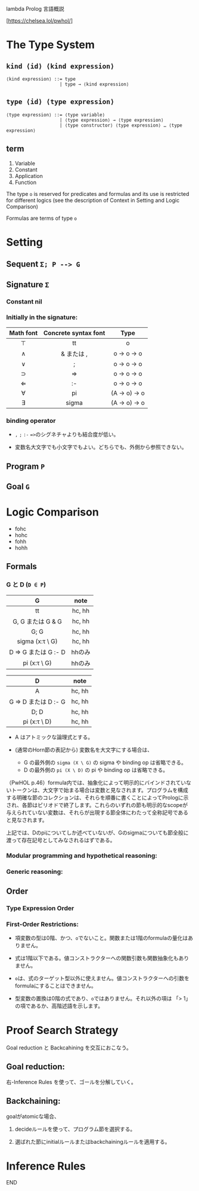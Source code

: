 lambda Prolog 言語概説

[https://chelsea.lol/pwhol/]

# The Type System

## ``kind ⟨id⟩ ⟨kind expression⟩``

```
⟨kind expression⟩ ::= type
                    | type → ⟨kind expression⟩
```


## ``type ⟨id⟩ ⟨type expression⟩``

```
⟨type expression⟩ ::= ⟨type variable⟩
                    | ⟨type expression⟩ → ⟨type expression⟩
                    | ⟨type constructor⟩ ⟨type expression⟩ … ⟨type expression⟩
```

## term

1. Variable
2. Constant
3. Application
4. Function

The type ``o`` is reserved for predicates and formulas and its use is restricted for different logics (see the description of Context in Setting and Logic Comparison)

Formulas are terms of type ``o``


# Setting

## Sequent ``Σ; P --> G``


## Signature ``Σ``

### Constant    nil

### Initially in the signature:


|Math font      | Concrete syntax font  | Type          |
|:-------------:|:---------------------:|:-------------:|
| ⊤             | tt                    | o             |
| ∧            | & または ,             | o -> o -> o  |
| ∨            | ;	                | o -> o -> o  |
| ⊃            | =>	                | o -> o -> o   |
| ⇐             | :-                    | o -> o -> o   |
| ∀            | pi                    | (A -> o) -> o |
| ∃            | sigma	               | (A -> o) -> o | 


### binding operator

- ``,`` ``;`` ``:-`` ``=>``のシグネチャよりも結合度が低い。

- 変数名大文字でも小文字でもよい。どちらでも、外側から参照できない。


## Program ``P``

## Goal ``G``



# Logic Comparison

- fohc
- hohc
- fohh
- hohh

## Formals

### G と D (``D ∈ P``)

| G                    |      note     | 
|:---------------------:|:-------------:|
| tt                   | hc, hh        | 
| G, G  または G & G   | hc, hh        | 
| G; G                 | hc, hh        | 
| sigma (x:τ \ G)     | hc, hh        | 
| D => G  または G :- D | hhのみ         |
| pi (x:τ \ G)        | hhのみ         |

| D                     |     note      |
|:---------------------:|:-------------:|
| A                     | hc, hh       |
| G => D または D :- G  | hc, hh       |
| D; D                  | hc, hh       |
| pi (x:τ \ D)         | hc, hh        | 

- A はアトミックな論理式とする。

- (通常のHorn節の表記から) 変数名を大文字にする場合は、
  - G の最外側の ``sigma (X \ G)`` の sigma や binding op は省略できる。
  - D の最外側の ``pi (X \ D)`` の pi や binding op は省略できる。
  

（PwHOL p.46）formula内では、抽象化によって明示的にバインドされていな
いトークンは、大文字で始まる場合は変数と見なされます。プログラムを構成
する明確な節のコレクションは、それらを順番に書くことによってPrologに示
され、各節はピリオドで終了します。これらのいずれの節も明示的なscopeが
与えられていない変数は、それらが出現する節全体にわたって全称記号である
と見なされます。

上記では、Dのpiについてしか述べていないが、Gのsigmaについても節全般に
渡って存在記号としてみなされるはずである。



### Modular programming and hypothetical reasoning:

### Generic reasoning:


## Order

### Type Expression Order


### First-Order Restrictions:

- 項変数の型は0階、かつ、``o``でないこと。関数または1階のformulaの量化はありません。

- 式は1階以下である。値コンストラクターへの関数引数も関数抽象化もありません。

- ``o``は、式のターゲット型以外に使えません。値コンストラクターへの引数をformulaにすることはできません。

- 型変数の置換は0階の式であり、``o``ではありません。それ以外の項は 「> 1」の項であるか、高階述語を示します。


# Proof Search Strategy

Goal reduction と Backcahining を交互におこなう。

## Goal reduction:

右-Inference Rules を使って、ゴールを分解していく。


## Backchaining:

goalがatomicな場合、

1. decideルールを使って、プログラム節を選択する。

2. 選ばれた節にinitialルールまたはbackchainingルールを適用する。


# Inference Rules


END
